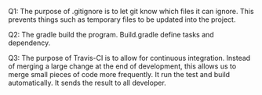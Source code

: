 Q1: The purpose of .gitignore is to let
git know which files it can ignore. This prevents
things such as temporary files to be updated
into the project.

Q2: The gradle build the program. Build.gradle define tasks and dependency.

Q3: The purpose of Travis-CI is to allow for continuous integration. Instead of merging a large change at the end of development, this allows us to merge small pieces of code more frequently.
It run the test and build automatically. It sends the result to all developer.

